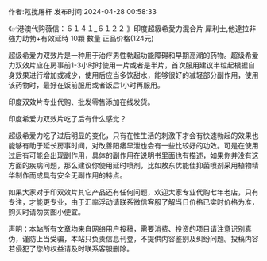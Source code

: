 <p>作者:氖搅屠杆 发布时间:2024-04-28 00:58:33</p>
<p>《✅港澳代购薇信：６１４１_６１２２ 》印度超級希愛力混合片 犀利士,他達拉非 強力助勃+有效延時 10顆 數量 正品价格(124元) </p>
									<p>超级希爱力双效片是一种用于治疗男性勃起功能障碍和早期高潮的药物。超级希爱力双效片应在房事前1-3小时时使用一片或者是半片，首次服用建议半粒起根据自身效果进行增加或减少，使用后应当多饮甜水，能够很好的减轻部分副作用，使用该药物时，最好在饭前服用或者饭后1小时再服用。</p><p></p><p>印度双效片专业代购、批发零售添加在线发货。</p><p></p><p>印度希爱力双效片吃了后有什么感觉？</p><p></p><p>超级希爱力吃了过后明显的变化，只有在性生活的刺激下才会有快速勃起的效果也能够有助于延长房事时间，对改善阳痿早泄也会有一些比较好的功效。可是在使用过后有可能会出现副作用，具体的副作用在说明书里面也有描述，如果你并没有这方面的疾病问题，那么建议你使用延时喷剂，比如敖东优能佳抑菌喷剂采用植物精华制作而成具有安全无副作用的特点。</p><p></p><p>如果大家对于印双效片其它产品还有任何问题，欢迎大家专业代购七年老店，只有专注，才能更专业，由于汇率浮动请联系微信客服了解当日价格已实时价格为准，购买时请勿贪图小便宜。</p>				声明：本站所有文章均来自网络用户投稿，需要消费、投资的项目请注意识别真伪，谨防上当受骗，本站只负责信息刊登，不提供内容鉴别及纠纷问题。投稿内容若侵犯了您的权益请及时联系客服删除。				
